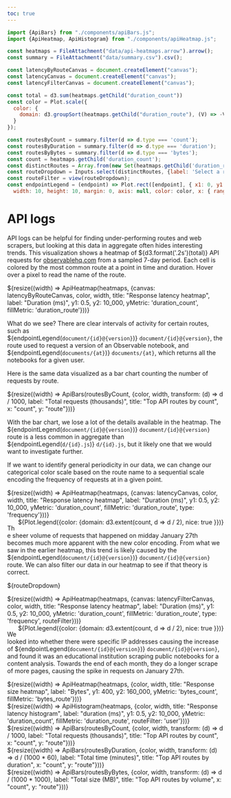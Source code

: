 ```yaml
---
toc: true
---
```


```js
import {ApiBars} from "./components/apiBars.js";
import {ApiHeatmap, ApiHistogram} from "./components/apiHeatmap.js";
```

```js
const heatmaps = FileAttachment("data/api-heatmaps.arrow").arrow();
const summary = FileAttachment("data/summary.csv").csv();
```

```js
const latencyByRouteCanvas = document.createElement("canvas");
const latencyCanvas = document.createElement("canvas");
const latencyFilterCanvas = document.createElement("canvas");
```

```js
const total = d3.sum(heatmaps.getChild("duration_count"))
const color = Plot.scale({
  color: {
    domain: d3.groupSort(heatmaps.getChild("duration_route"), (V) => -V.length, (d) => d).filter((d) => d) // prettier-ignore
  }
});

const routesByCount = summary.filter(d => d.type === 'count');
const routesByDuration = summary.filter(d => d.type === 'duration');
const routesByBytes = summary.filter(d => d.type === 'bytes');
const count = heatmaps.getChild('duration_count');
const distinctRoutes = Array.from(new Set(heatmaps.getChild('duration_route'))).filter(d => d).sort(d3.ascending);
const routeDropdown = Inputs.select(distinctRoutes, {label: 'Select a route', value: 'document/{id}@{version}'});
const routeFilter = view(routeDropdown);
const endpointLegend = (endpoint) => Plot.rect([endpoint], { x1: 0, y1: 0, x2: 10, y2: 10, fill: d => d }).plot({
  width: 10, height: 10, margin: 0, axis: null, color: color, x: { range: [0, 10] }, y: { range: [0, 10] }});


```

# API logs

API logs can be helpful for finding under-performing routes and web scrapers, but looking at this data in aggregate often hides interesting trends. This visualization shows a heatmap of ${d3.format('.2s')(total)} API requests for [observablehq.com](https://observablehq.com/) from a sampled 7-day period. Each cell is colored by the most common route at a point in time and duration. Hover over a pixel to read the name of the route.

<div class="grid grid-cols-1" style="grid-auto-rows: 611px;">
  <div class="card">${resize((width) => ApiHeatmap(heatmaps, {canvas: latencyByRouteCanvas, color, width, title: "Response latency heatmap", label: "Duration (ms)", y1: 0.5, y2: 10_000, yMetric: 'duration_count', fillMetric: 'duration_route'}))}</div>
</div>

What do we see? There are clear intervals of activity for certain routes, such as ${endpointLegend(`document/{id}@{version}`)}&nbsp;`document/{id}@{version}`, the route used to request a version of an Observable notebook, and ${endpointLegend(`documents/{at}`)}&nbsp;`documents/{at}`, which returns all the notebooks for a given user.

Here is the same data visualized as a bar chart counting the number of requests by route.

<div class="grid" style="grid-auto-rows: 532px;">
  <div class="card">${resize((width) => ApiBars(routesByCount, {color, width, transform: (d) => d / 1000, label: "Total requests (thousands)", title: "Top API routes by count", x: "count", y: "route"}))}</div>
</div>

With the bar chart, we lose a lot of the details available in the heatmap. The ${endpointLegend(`document/{id}@{version}`)}&nbsp;`document/{id}@{version}` route is a less common in aggregate than ${endpointLegend(`d/{id}.js`)}&nbsp;`d/{id}.js`, but it likely one that we would want to investigate further.

If we want to identify general periodicity in our data, we can change our categorical color scale based on the route name to a sequential scale encoding the frequency of requests at in a given point.

<div class="grid grid-cols-1" style="grid-auto-rows: 651px;">
  <div class="card">
    <div>${resize((width) => ApiHeatmap(heatmaps, {canvas: latencyCanvas, color, width, title: "Response latency heatmap", label: "Duration (ms)", y1: 0.5, y2: 10_000, yMetric: 'duration_count', fillMetric: 'duration_route', type: 'frequency'}))}</div>
    <div style="float: right">${Plot.legend({color: {domain: d3.extent(count, d => d / 2), nice: true }})}</div>
</div>

The sheer volume of requests that happened on midday January 27th becomes much more apparent with the new color encoding. From what we saw in the earlier heatmap, this trend is likely caused by the ${endpointLegend(`document/{id}@{version}`)}&nbsp;`document/{id}@{version}` route. We can also filter our data in our heatmap to see if that theory is correct.

${routeDropdown}

<div class="grid grid-cols-1" style="grid-auto-rows: 651px;">
  <div class="card">
    <div>${resize((width) => ApiHeatmap(heatmaps, {canvas: latencyFilterCanvas, color, width, title: "Response latency heatmap", label: "Duration (ms)", y1: 0.5, y2: 10_000, yMetric: 'duration_count', fillMetric: 'duration_route', type: 'frequency', routeFilter}))}</div>
    <div style="float: right">${Plot.legend({color: {domain: d3.extent(count, d => d / 2), nice: true }})}</div>
</div>

We looked into whether there were specific IP addresses causing the increase of ${endpointLegend(`document/{id}@{version}`)}&nbsp;`document/{id}@{version}`, and found it was an educational institution scraping public notebooks for a content analysis. Towards the end of each month, they do a longer scrape of more pages, causing the spike in requests on January 27th.


<div class="grid grid-cols-1" style="grid-auto-rows: 611px;">
  <div class="card">${resize((width) => ApiHeatmap(heatmaps, {color, width, title: "Response size heatmap", label: "Bytes", y1: 400, y2: 160_000, yMetric: 'bytes_count', fillMetric: 'bytes_route'}))}</div>
</div>


<div class="card grid grid-cols-1" style="grid-auto-rows: 461px;">
  ${resize((width) => ApiHistogram(heatmaps, {color, width, title: "Response latency histogram", label: "duration (ms)", y1: 0.5, y2: 10_000, yMetric: 'duration_count', fillMetric: 'duration_route', routeFilter: 'user'}))}
</div>

<div class="grid grid-cols-3" style="grid-auto-rows: 532px;">
  <div class="card">${resize((width) => ApiBars(routesByCount, {color, width, transform: (d) => d / 1000, label: "Total requests (thousands)", title: "Top API routes by count", x: "count", y: "route"}))}</div>
  <div class="card">${resize((width) => ApiBars(routesByDuration, {color, width, transform: (d) => d / (1000 * 60), label: "Total time (minutes)", title: "Top API routes by duration", x: "count", y: "route"}))}</div>
  <div class="card">${resize((width) => ApiBars(routesByBytes, {color, width, transform: (d) => d / (1000 * 1000), label: "Total size (MB)", title: "Top API routes by volume", x: "count", y: "route"}))}</div>
</div>
